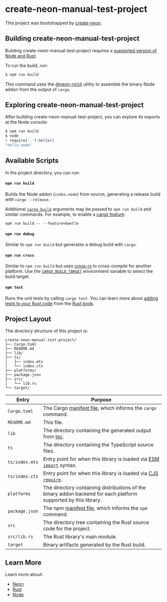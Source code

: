 # create-neon-manual-test-project

This project was bootstrapped by [create-neon](https://www.npmjs.com/package/create-neon).

## Building create-neon-manual-test-project

Building create-neon-manual-test-project requires a [supported version of Node and Rust](https://github.com/neon-bindings/neon#platform-support).

To run the build, run:

```sh
$ npm run build
```

This command uses the [@neon-rs/cli](https://github.com/neon-rs/cli) utility to assemble the binary Node addon from the output of `cargo`.

## Exploring create-neon-manual-test-project

After building create-neon-manual-test-project, you can explore its exports at the Node console:

```sh
$ npm run build
$ node
> require('.').hello()
"hello node"
```

## Available Scripts

In the project directory, you can run:

#### `npm run build`

Builds the Node addon (`index.node`) from source, generating a release build with `cargo --release`.

Additional [`cargo build`](https://doc.rust-lang.org/cargo/commands/cargo-build.html) arguments may be passed to `npm run build` and similar commands. For example, to enable a [cargo feature](https://doc.rust-lang.org/cargo/reference/features.html):

```
npm run build -- --feature=beetle
```

#### `npm run debug`

Similar to `npm run build` but generates a debug build with `cargo`.

#### `npm run cross`

Similar to `npm run build` but uses [cross-rs](https://github.com/cross-rs/cross) to cross-compile for another platform. Use the [`CARGO_BUILD_TARGET`](https://doc.rust-lang.org/cargo/reference/config.html#buildtarget) environment variable to select the build target.

#### `npm test`

Runs the unit tests by calling `cargo test`. You can learn more about [adding tests to your Rust code](https://doc.rust-lang.org/book/ch11-01-writing-tests.html) from the [Rust book](https://doc.rust-lang.org/book/).

## Project Layout

The directory structure of this project is:

```
create-neon-manual-test-project/
├── Cargo.toml
├── README.md
├── lib/
├── ts/
|   ├── index.mts
|   └── index.cts
├── platforms/
├── package.json
├── src/
|   └── lib.rs
└── target/
```

| Entry          | Purpose                                                                                                                            |
|----------------|------------------------------------------------------------------------------------------------------------------------------------|
| `Cargo.toml`   | The Cargo [manifest file](https://doc.rust-lang.org/cargo/reference/manifest.html), which informs the `cargo` command.             |
| `README.md`    | This file.                                                                                                                         |
| `lib`          | The directory containing the generated output from [tsc](https://typescriptlang.org).                                              |
| `ts`           | The directory containing the TypeScript source files.                                                                              |
| `ts/index.mts` | Entry point for when this library is loaded via [ESM `import`](https://nodejs.org/api/esm.html#modules-ecmascript-modules) syntax. |
| `ts/index.cts` | Entry point for when this library is loaded via [CJS `require`](https://nodejs.org/api/modules.html#requireid).                    |
| `platforms`    | The directory containing distributions of the binary addon backend for each platform supported by this library.                    |
| `package.json` | The npm [manifest file](https://docs.npmjs.com/cli/v7/configuring-npm/package-json), which informs the `npm` command.              |
| `src`          | The directory tree containing the Rust source code for the project.                                                                |
| `src/lib.rs`   | The Rust library's main module.                                                                                                    |
| `target`       | Binary artifacts generated by the Rust build.                                                                                      |

## Learn More

Learn more about:

- [Neon](https://neon-bindings.com)
- [Rust](https://www.rust-lang.org)
- [Node](https://nodejs.org)
